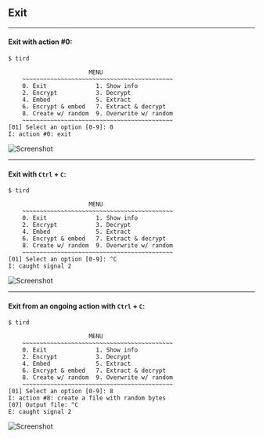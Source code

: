 
## Exit

---

#### Exit with action #0:

```
$ tird

                       MENU
    ~~~~~~~~~~~~~~~~~~~~~~~~~~~~~~~~~~~~~~~~~~~
    0. Exit              1. Show info
    2. Encrypt           3. Decrypt
    4. Embed             5. Extract
    6. Encrypt & embed   7. Extract & decrypt
    8. Create w/ random  9. Overwrite w/ random
    ~~~~~~~~~~~~~~~~~~~~~~~~~~~~~~~~~~~~~~~~~~~
[01] Select an option [0-9]: 0
I: action #0: exit
```

![Screenshot](https://i.imgur.com/baPCKwA.png)

---

#### Exit with `Ctrl` + `C`:

```
$ tird

                       MENU
    ~~~~~~~~~~~~~~~~~~~~~~~~~~~~~~~~~~~~~~~~~~~
    0. Exit              1. Show info
    2. Encrypt           3. Decrypt
    4. Embed             5. Extract
    6. Encrypt & embed   7. Extract & decrypt
    8. Create w/ random  9. Overwrite w/ random
    ~~~~~~~~~~~~~~~~~~~~~~~~~~~~~~~~~~~~~~~~~~~
[01] Select an option [0-9]: ^C
I: caught signal 2
```

![Screenshot](https://i.imgur.com/gAA7AYN.png)

---

#### Exit from an ongoing action with `Ctrl` + `C`:

```
$ tird

                       MENU
    ~~~~~~~~~~~~~~~~~~~~~~~~~~~~~~~~~~~~~~~~~~~
    0. Exit              1. Show info
    2. Encrypt           3. Decrypt
    4. Embed             5. Extract
    6. Encrypt & embed   7. Extract & decrypt
    8. Create w/ random  9. Overwrite w/ random
    ~~~~~~~~~~~~~~~~~~~~~~~~~~~~~~~~~~~~~~~~~~~
[01] Select an option [0-9]: 8
I: action #8: create a file with random bytes
[07] Output file: ^C
E: caught signal 2
```

![Screenshot](https://i.imgur.com/tV1scDO.png)
